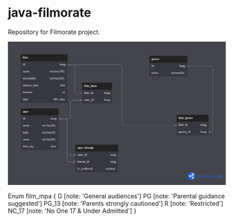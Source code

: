 # java-filmorate
Repository for Filmorate project.
  
<img src="db_scheme.png">

Enum film_mpa {
  G [note: 'General audiences']
  PG [note: 'Parental guidance suggested']
  PG_13 [note: 'Parents strongly cautioned']
  R [note: 'Restricted']
  NC_17 [note: 'No One 17 & Under Admitted']
}